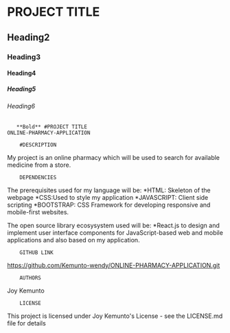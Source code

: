 # PROJECT TITLE
## Heading2
### Heading3
#### Heading4
##### Heading5
###### Heading6
        
        
       **Bold** #PROJECT TITLE
    ONLINE-PHARMACY-APPLICATION

        #DESCRIPTION
My project is an online pharmacy which will be used to search for available medicine from a store. 

        DEPENDENCIES
The prerequisites used for my language will be:
    *HTML: Skeleton of the webpage
    *CSS:Used to style my application
    *JAVASCRIPT: Client side scripting
    *BOOTSTRAP: CSS Framework for developing responsive and mobile-first websites. 

The open source library ecosysystem used will be:
    *React.js to design and implement user interface components for JavaScript-based web and mobile applications and also based on my application.

        GITHUB LINK
https://github.com/Kemunto-wendy/ONLINE-PHARMACY-APPLICATION.git

        AUTHORS
Joy Kemunto

        LICENSE
This project is licensed under Joy Kemunto's License - see the LICENSE.md file for details

        